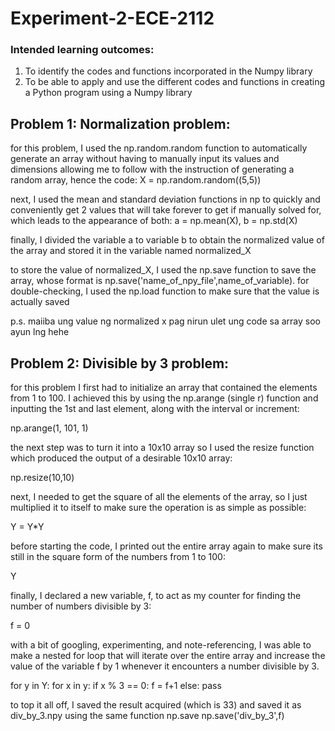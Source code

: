 # Experiment-2-ECE-2112
### Intended learning outcomes:
1. To identify the codes and functions incorporated in the Numpy library
2. To be able to apply and use the different codes and functions in creating a Python program using a
Numpy library

## Problem 1: Normalization problem:
for this problem, I used the np.random.random function to automatically generate an array without having to manually input its values and dimensions allowing me to follow with the instruction of generating a random array, hence the code:
X = np.random.random((5,5))

next, I used the mean and standard deviation functions in np to quickly and conveniently get 2 values that will take forever to get if manually solved for, which leads to the appearance of both: a = np.mean(X), b = np.std(X)

finally, I divided the variable a to variable b to obtain the normalized value of the array and stored it in the variable named normalized_X

to store the value of normalized_X, I used the np.save function to save the array, whose format is np.save('name_of_npy_file',name_of_variable).
for double-checking, I used the np.load function to make sure that the value is actually saved

p.s. maiiba ung value ng normalized x pag nirun ulet ung code sa array soo ayun lng hehe

## Problem 2: Divisible by 3 problem:
for this problem I first had to initialize an array that contained the elements from 1 to 100.
I achieved this by using the np.arange (single r) function and inputting the 1st and last element, along with the interval or increment:

np.arange(1, 101, 1)

the next step was to turn it into a 10x10 array so I used the resize function which produced the output of a desirable 10x10 array:

np.resize(10,10)

next, I needed to get the square of all the elements of the array, so I just multiplied it to itself to make sure the operation is as simple as possible:

Y = Y*Y

before starting the code, I printed out the entire array again to make sure its still in the square form of the numbers from 1 to 100:

Y

finally, I declared a new variable, f, to act as my counter for finding the number of numbers divisible by 3:

f = 0

with a bit of googling, experimenting, and note-referencing, I was able to make a nested for loop that will iterate over the entire array and increase the value of the variable f by 1 whenever it encounters a number divisible by 3.

for y in Y:
    for x in y:
        if x % 3 == 0:
            f = f+1
        else:
            pass      

to top it all off, I saved the result acquired (which is 33) and saved it as div_by_3.npy using the same function np.save
np.save('div_by_3',f)
